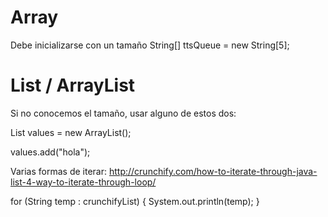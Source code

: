 # Array
Debe inicializarse con un tamaño
String[] ttsQueue = new String[5];


# List / ArrayList
Si no conocemos el tamaño, usar alguno de estos dos:

List<Integer> values = new ArrayList<Integer>();

values.add("hola");


Varias formas de iterar: http://crunchify.com/how-to-iterate-through-java-list-4-way-to-iterate-through-loop/

for (String temp : crunchifyList) {
	System.out.println(temp);
}

